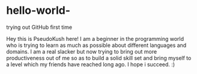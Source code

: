 # hello-world-
trying out GitHub first time

Hey this is PseudoKush here!
I am a beginner in the programming world who is trying to learn as much as possible about different languages and domains.
I am a real slacker but now trying to bring out more productiveness out of me so as to build a solid skill set and bring myself to a level which my friends have reached long ago. 
I hope i succeed. :)

